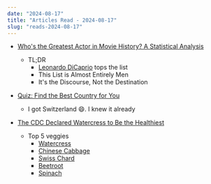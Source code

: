 ```yaml
---
date: "2024-08-17"
title: "Articles Read - 2024-08-17"
slug: "reads-2024-08-17"
---
```




* [Who's the Greatest Actor in Movie History? A Statistical Analysis][1]
  * TL;DR
    * [Leonardo DiCaprio][2] tops the list
    * This List is Almost Entirely Men
    * It's the Discourse, Not the Destination

* [Quiz: Find the Best Country for You][3]
  * I got Switzerland 😄. I knew it already

* [The CDC Declared Watercress to Be the Healthiest][4]
  * Top 5 veggies
    * [Watercress][5]
    * [Chinese Cabbage][6]
    * [Swiss Chard][7]
    * [Beetroot][8]
    * [Spinach][9]



  [1]: https://www.statsignificant.com/p/whos-the-greatest-actor-in-movie
  [2]: https://en.wikipedia.org/wiki/Leonardo_DiCaprio
  [3]: https://www.usnews.com/news/best-countries/articles/quiz-find-the-best-country-for-you
  [4]: https://www.foodandwine.com/watercress-health-benefits-8710408
  [5]: https://en.wikipedia.org/wiki/Watercress
  [6]: https://en.wikipedia.org/wiki/Chinese_cabbage
  [7]: https://en.wikipedia.org/wiki/Chard
  [8]: https://en.wikipedia.org/wiki/Beetroot
  [9]: https://en.wikipedia.org/wiki/Spinach
